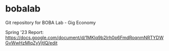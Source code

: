 # bobalab
Git repository for BOBA Lab - Gig Economy

Spring '23 Report: https://docs.google.com/document/d/1MKlq9b2Irh0p6FmdRoqnmNRTYDWGvWwHzMIqZyVjtlQ/edit
